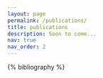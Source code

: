 ```yaml
---
layout: page
permalink: /publications/
title: publications
description: Soon to come...
nav: true
nav_order: 2
---
```


<!-- _pages/publications.md -->
<div class="publications">

{% bibliography %}

</div>
